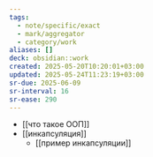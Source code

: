 ```yaml
---
tags:
  - note/specific/exact
  - mark/aggregator
  - category/work
aliases: []
deck: obsidian::work
created: 2025-05-20T10:20:01+03:00
updated: 2025-05-24T11:23:19+03:00
sr-due: 2025-06-09
sr-interval: 16
sr-ease: 290
---
```


- [[что такое ООП]]
- [[инкапсуляция]]
	- [[пример инкапсуляции]]

